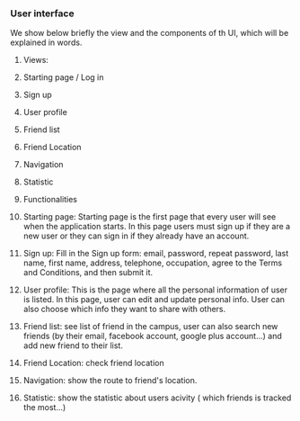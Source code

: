 ### User interface

We show below briefly the view and the components of th UI, which will be explained in words.

1. Views:
 1. Starting page / Log in
 2. Sign up
 3. User profile
 4. Friend list
 5. Friend Location
 6. Navigation
 7. Statistic
 
2. Functionalities
 1. Starting page: Starting page is the first page that every user will see when the application starts. In this page users must sign up if they are a new user or they can sign in if they already have an account. 
 2. Sign up: Fill in the Sign up form: email, password, repeat password, last name, first name, address, telephone, occupation, agree to the Terms and Conditions, and then submit it.
 3. User profile: This is the page where all the personal information of user is listed. In this page, user can edit and update personal info. User can also choose which info they want to share with others.
 4. Friend list: see list of friend in the campus, user can also search new friends (by their email, facebook account, google plus account...) and add new friend to their list.
 5. Friend Location: check friend location
 6. Navigation: show the route to friend's location.
 7. Statistic: show the statistic about users acivity ( which friends is tracked the most...) 
